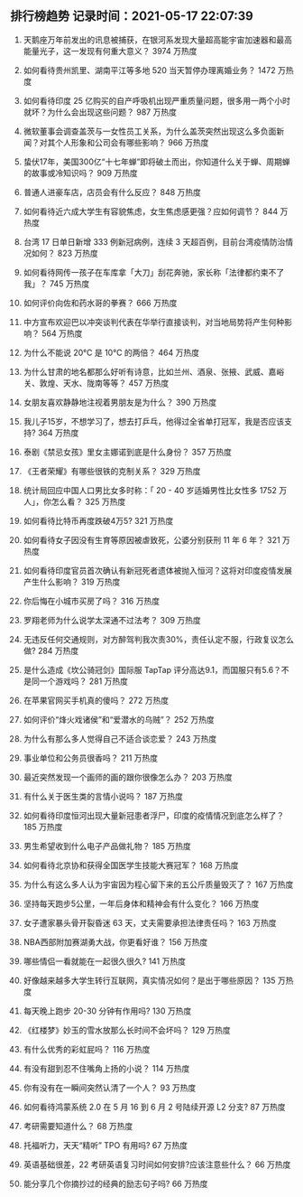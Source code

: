 
## 排行榜趋势 记录时间：2021-05-17 22:07:39
  
  1. 天鹅座万年前发出的讯息被捕获，在银河系发现大量超高能宇宙加速器和最高能量光子，这一发现有何重大意义？ 3974 万热度
    
  2. 如何看待贵州凯里、湖南平江等多地 520 当天暂停办理离婚业务？ 1472 万热度
    
  3. 如何看待印度 25 亿购买的自产呼吸机出现严重质量问题，很多用一两个小时就坏？为什么会出现这些问题？ 987 万热度
    
  4. 微软董事会调查盖茨与一女性员工关系，为什么盖茨突然出现这么多负面新闻？对其个人形象和公司会有哪些影响？ 966 万热度
    
  5. 蛰伏17年，美国300亿“十七年蝉”即将破土而出，你知道什么关于蝉、周期蝉的故事或冷知识吗？ 909 万热度
    
  6. 普通人进豪车店，店员会有什么反应？ 848 万热度
    
  7. 如何看待近六成大学生有容貌焦虑，女生焦虑感更强？应如何调节？ 844 万热度
    
  8. 台湾 17 日单日新增 333 例新冠病例，连续 3 天超百例，目前台湾疫情防治情况如何？ 823 万热度
    
  9. 如何看待网传一孩子在车库拿「大刀」刮花奔驰，家长称「法律都约束不了我」？ 745 万热度
    
  10. 如何评价向佐和药水哥的拳赛？ 666 万热度
    
  11. 中方宣布欢迎巴以冲突谈判代表在华举行直接谈判，对当地局势将产生何种影响？ 564 万热度
    
  12. 为什么不能说 20℃ 是 10℃ 的两倍？ 464 万热度
    
  13. 为什么甘肃的地名都那么好听有诗意，比如兰州、酒泉、张掖、武威、嘉峪关、敦煌、天水、陇南等等？ 457 万热度
    
  14. 女朋友喜欢静静地注视着男朋友是为什么？ 390 万热度
    
  15. 我儿子15岁，不想学习了，想去打乒乓，他得过全省单打冠军，我是否应该支持? 364 万热度
    
  16. 泰剧《禁忌女孩》里女主娜诺到底是什么身份？ 357 万热度
    
  17. 《王者荣耀》有哪些很铁的克制关系？ 329 万热度
    
  18. 统计局回应中国人口男比女多时称：「 20 - 40 岁适婚男性比女性多 1752 万人」，你怎么看？ 325 万热度
    
  19. 如何看待比特币再度跌破4万5? 321 万热度
    
  20. 如何看待女子因没有生育等原因被虐致死，公婆分别获刑 11 年 6 年？ 321 万热度
    
  21. 如何看待印度官员首次确认有新冠死者遗体被抛入恒河？这将对印度疫情发展产生什么影响？ 319 万热度
    
  22. 你后悔在小城市买房了吗？ 316 万热度
    
  23. 罗翔老师为什么说学太深通不过法考？ 309 万热度
    
  24. 无违反任何交通规则，对方醉驾判我次责30%，责任认定不服，行政复议怎么做? 284 万热度
    
  25. 是什么造成《坎公骑冠剑》国际服 TapTap 评分高达9.1，而国服只有5.6？不是同一个游戏吗？ 281 万热度
    
  26. 在苹果官网买手机真的傻吗？ 272 万热度
    
  27. 如何评价“烽火戏诸侯”和“爱潜水的乌贼”？ 252 万热度
    
  28. 为什么有那么多人觉得自己不适合谈恋爱？ 243 万热度
    
  29. 事业单位和公务员很香吗？ 211 万热度
    
  30. 最近突然发现一个画师的画的跟你很像怎么办？ 203 万热度
    
  31. 有什么关于医生类的言情小说吗？ 187 万热度
    
  32. 如何看待印度恒河出现大量新冠患者浮尸，印度的疫情情况到底怎么样了？ 185 万热度
    
  33. 男生希望收到什么电子产品做礼物？ 185 万热度
    
  34. 如何看待北京协和获得全国医学生技能大赛冠军？ 168 万热度
    
  35. 为什么有这么多人认为宇宙因为程心留下来的五公斤质量毁灭了？ 167 万热度
    
  36. 坚持每天跑步5公里，一年后身体和精神会有什么变化？ 166 万热度
    
  37. 女子遭家暴头骨开裂昏迷 63 天，丈夫需要承担法律责任吗？ 163 万热度
    
  38. NBA西部附加赛湖勇大战，你更看好谁？ 156 万热度
    
  39. 哪些情侣一看就能在一起很久很久? 141 万热度
    
  40. 好像越来越多大学生转行互联网，真实情况如何？是出于哪些原因？ 135 万热度
    
  41. 每天晚上跑步 20-30 分钟有作用吗? 130 万热度
    
  42. 《红楼梦》妙玉的雪水放那么长时间不会坏吗？ 129 万热度
    
  43. 有什么优秀的彩虹屁吗？ 116 万热度
    
  44. 有没有甜到忍不住嘴角上扬的小说？ 114 万热度
    
  45. 你有没有在一瞬间突然认清了一个人？ 93 万热度
    
  46. 如何看待鸿蒙系统 2.0 在 5 月 16 到 6 月 2 号陆续开源 L2 分支? 87 万热度
    
  47. 考研需要知道什么？ 68 万热度
    
  48. 托福听力，天天“精听” TPO 有用吗? 67 万热度
    
  49. 英语基础很差，22 考研英语复习时间如何安排?应该注意些什么？ 66 万热度
    
  50. 能分享几个你摘抄过的经典的励志句子吗? 66 万热度
    